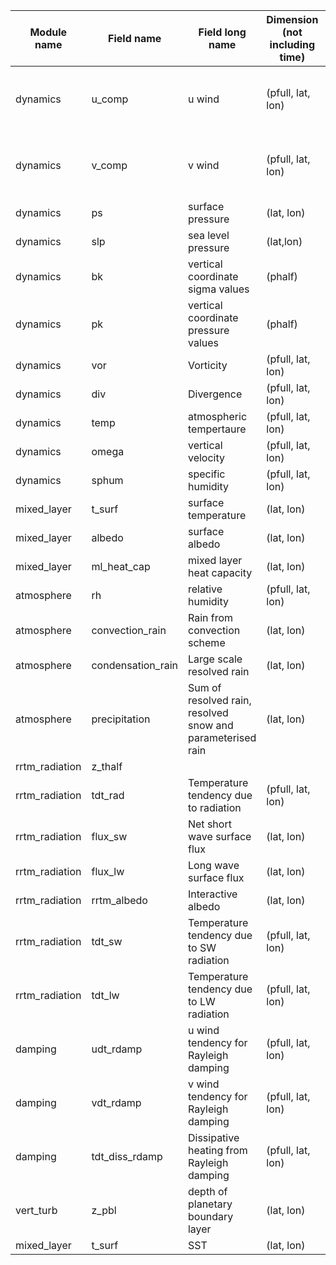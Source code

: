 |Module name   	| Field name  	|  Field long name 	|  Dimension (not including time) 	| Description (if needed)  	|
|---	          |---	          |---	              |---	                              |---	                      |
|dynamics |	u_comp	|u wind	| (pfull, lat, lon)	| zonal component of the horizontal winds |
|dynamics |	v_comp	|v wind	| (pfull, lat, lon)	| meridional component of the horizontal winds|
|dynamics |	ps	    |surface pressure	| (lat, lon)	| slab |
|dynamics |	slp	    |sea level pressure	| (lat,lon)	|
|dynamics |	bk	    |vertical coordinate sigma values	| (phalf)	|
|dynamics |	pk	    |vertical coordinate pressure values	| (phalf)	|
|dynamics |	vor	    |Vorticity	| (pfull, lat, lon)	|
|dynamics |	div	    |Divergence	| (pfull, lat, lon)	|
|dynamics |	temp	  |atmospheric tempertaure	| (pfull, lat, lon)	|
|dynamics |	omega	  |vertical velocity	| (pfull, lat, lon)	| dp/dt|
|dynamics |	sphum	  | specific humidity	| (pfull, lat, lon)	|
|mixed_layer | t_surf |	surface temperature	| (lat, lon) | slab |
|mixed_layer | albedo | surface albedo | (lat, lon) | static |
|mixed_layer | ml_heat_cap | mixed layer heat capacity | (lat, lon) | 
|atmosphere |	rh	  | relative humidity |	(pfull, lat, lon)	|
|atmosphere |	convection_rain	| Rain from convection scheme	| (lat, lon)	|
|atmosphere |	condensation_rain |	Large scale resolved rain	| (lat, lon)	|
|atmosphere |	precipitation |	Sum of resolved rain, resolved snow and parameterised rain 	| (lat, lon)	|
|rrtm_radiation |  z_thalf 	|   	|   	|   	|
|rrtm_radiation |	tdt_rad	| Temperature tendency due to radiation | 	(pfull, lat, lon)	|
|rrtm_radiation |	flux_sw	| Net short wave surface flux	| (lat, lon)	|
|rrtm_radiation |	flux_lw	| Long wave surface flux	| (lat, lon)	|
|rrtm_radiation |	rrtm_albedo	 |Interactive albedo	| (lat, lon)	|
|rrtm_radiation | 	tdt_sw	 | Temperature tendency due to SW radiation	| (pfull, lat, lon)	|
|rrtm_radiation |	tdt_lw	| Temperature tendency due to LW radiation	| (pfull, lat, lon)	|
|damping |	udt_rdamp |	u wind tendency for Rayleigh damping	| (pfull, lat, lon)	|
|damping |	vdt_rdamp |	v wind tendency for Rayleigh damping	| (pfull, lat, lon)	|
|damping |	tdt_diss_rdamp |	Dissipative heating from Rayleigh damping	| (pfull, lat, lon)	|
|vert_turb|	z_pbl	| depth of planetary boundary layer	| (lat, lon)| 	
|mixed_layer|	t_surf	| SST 	| (lat, lon)|


